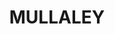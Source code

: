 ---
lastmod: '2025-04-06T06:05:20+00:00'
latitude: -31.126265
layout: suburb
longitude: 149.754627
postcode: '2379'
state: NSW
title: MULLALEY
url: /nsw/mullaley/
---